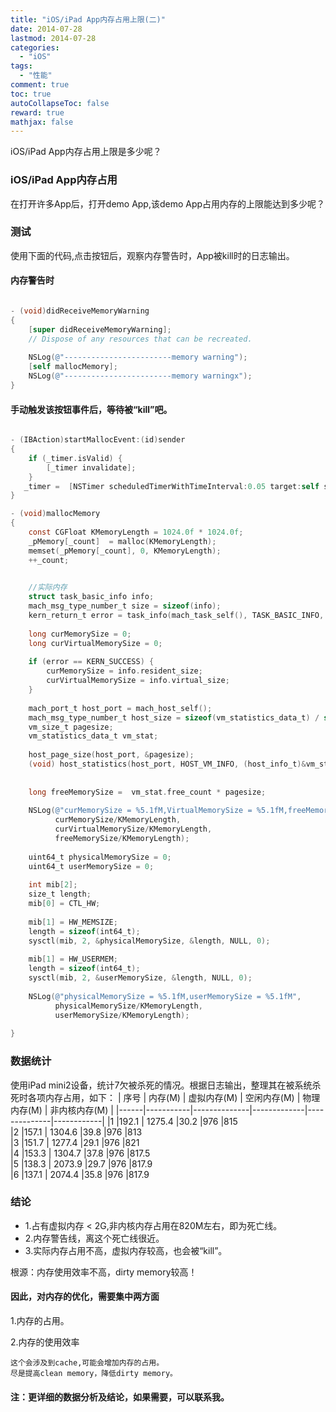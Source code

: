 ```yaml
---
title: "iOS/iPad App内存占用上限(二)"
date: 2014-07-28
lastmod: 2014-07-28
categories:
  - "iOS"
tags:
  - "性能"
comment: true
toc: true
autoCollapseToc: false
reward: true
mathjax: false
---
```


iOS/iPad App内存占用上限是多少呢？


### iOS/iPad App内存占用

在打开许多App后，打开demo App,该demo App占用内存的上限能达到多少呢？
### 测试

使用下面的代码,点击按钮后，观察内存警告时，App被kill时的日志输出。

#### 内存警告时
``` objective-c

- (void)didReceiveMemoryWarning
{
    [super didReceiveMemoryWarning];
    // Dispose of any resources that can be recreated.
    
    NSLog(@"------------------------memory warning");
    [self mallocMemory];
    NSLog(@"------------------------memory warningx");
}

```

#### 手动触发该按钮事件后，等待被“kill”吧。
``` objective-c

- (IBAction)startMallocEvent:(id)sender
{
    if (_timer.isValid) {
        [_timer invalidate];
    }
   _timer =  [NSTimer scheduledTimerWithTimeInterval:0.05 target:self selector:@selector(mallocMemory) userInfo:nil repeats:YES];
}

- (void)mallocMemory
{
    const CGFloat KMemoryLength = 1024.0f * 1024.0f;
    _pMemory[_count]  = malloc(KMemoryLength);
    memset(_pMemory[_count], 0, KMemoryLength);
    ++_count;
    

    //实际内存
    struct task_basic_info info;
    mach_msg_type_number_t size = sizeof(info);
    kern_return_t error = task_info(mach_task_self(), TASK_BASIC_INFO, (task_info_t)&info, &size);
    
    long curMemorySize = 0;
    long curVirtualMemorySize = 0;
    
    if (error == KERN_SUCCESS) {
        curMemorySize = info.resident_size;
        curVirtualMemorySize = info.virtual_size;
    }
    
    mach_port_t host_port = mach_host_self();
    mach_msg_type_number_t host_size = sizeof(vm_statistics_data_t) / sizeof(integer_t);
    vm_size_t pagesize;
    vm_statistics_data_t vm_stat;
    
    host_page_size(host_port, &pagesize);
    (void) host_statistics(host_port, HOST_VM_INFO, (host_info_t)&vm_stat, &host_size);
    
    
    long freeMemorySize =  vm_stat.free_count * pagesize;
    
    NSLog(@"curMemorySize = %5.1fM,VirtualMemorySize = %5.1fM,freeMemorySize = %5.1fM",
          curMemorySize/KMemoryLength,
          curVirtualMemorySize/KMemoryLength,
          freeMemorySize/KMemoryLength);
    
    uint64_t physicalMemorySize = 0;
    uint64_t userMemorySize = 0;
    
    int mib[2];
    size_t length;
    mib[0] = CTL_HW;
    
    mib[1] = HW_MEMSIZE;
    length = sizeof(int64_t);
    sysctl(mib, 2, &physicalMemorySize, &length, NULL, 0);
    
    mib[1] = HW_USERMEM;
    length = sizeof(int64_t);
    sysctl(mib, 2, &userMemorySize, &length, NULL, 0);
    
    NSLog(@"physicalMemorySize = %5.1fM,userMemorySize = %5.1fM",
          physicalMemorySize/KMemoryLength,
          userMemorySize/KMemoryLength);
    
}


```

### 数据统计

使用iPad mini2设备，统计7欠被杀死的情况。根据日志输出，整理其在被系统杀死时各项内存占用，如下：
| 序号  |  内存(M)  |  虚拟内存(M)  |  空闲内存(M)  |  物理内存(M)  |  非内核内存(M)   |
|------|-----------|--------------|-------------|--------------|------------|
|1     |192.1      |  1275.4      |30.2         |976           |815         
|2     |157.1      |  1304.6      |39.8         |976           |813         
|3     |151.7      |  1277.4      |29.1         |976           |821         
|4     |153.3      |  1304.7      |37.8         |976           |817.5       
|5     |138.3      |  2073.9      |29.7         |976           |817.9       
|6     |137.1      |  2074.4      |35.8         |976           |817.9       

### 结论

*  1.占有虚拟内存 < 2G,非内核内存占用在820M左右，即为死亡线。
* 2.内存警告线，离这个死亡线很近。
* 3.实际内存占用不高，虚拟内存较高，也会被“kill”。
   

根源：内存使用效率不高，dirty memory较高！

#### 因此，对内存的优化，需要集中两方面
1.内存的占用。

2.内存的使用效率

    这个会涉及到cache,可能会增加内存的占用。
    尽是提高clean memory，降低dirty memory。

#### 注：更详细的数据分析及结论，如果需要，可以联系我。